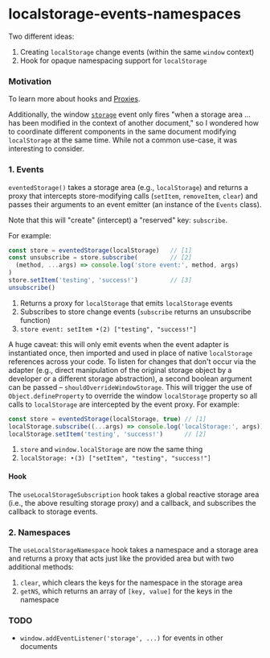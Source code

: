 # localstorage-events-namespaces

Two different ideas:

1. Creating `localStorage` change events (within the same `window` context)
2. Hook for opaque namespacing support for `localStorage`

### Motivation

To learn more about hooks and [Proxies](https://developer.mozilla.org/en-US/docs/Web/JavaScript/Reference/Global_Objects/Proxy).

Additionally, the window [`storage`](https://developer.mozilla.org/en-US/docs/Web/API/Window/storage_event) event only fires "when a storage area ... has been modified in the context of another document," so I wondered how to coordinate different components in the same document modifying `localStorage` at the same time. While not a common use-case, it was interesting to consider.

### 1. Events

`eventedStorage()` takes a storage area (e.g., `localStorage`) and returns a proxy that intercepts store-modifying calls (`setItem`, `removeItem`, `clear`) and passes their arguments to an event emitter (an instance of the `Events` class).

Note that this will "create" (intercept) a "reserved" key: `subscribe`.

For example:

```js
const store = eventedStorage(localStorage)   // [1]
const unsubscribe = store.subscribe(         // [2]
  (method, ...args) => console.log('store event:', method, args)
)
store.setItem('testing', 'success!')         // [3]
unsubscribe()
```
1. Returns a proxy for `localStorage` that emits `localStorage` events
2. Subscribes to store change events (`subscribe` returns an unsubscribe function)
3. `store event: setItem ‣(2) ["testing", "success!"]`

A huge caveat: this will only emit events when the event adapter is instantiated once, then imported and used in place of native `localStorage` references across your code. To listen for changes that don't occur via the adapter (e.g., direct manipulation of the original storage object by a developer or a different storage abstraction), a second boolean argument can be passed – `shouldOverrideWindowStorage`. This will trigger the use of `Object.defineProperty` to override the window `localStorage` property so all calls to `localStorage` are intercepted by the event proxy. For example:

```js
const store = eventedStorage(localStorage, true) // [1]
localStorage.subscribe((...args) => console.log('localStorage:', args))
localStorage.setItem('testing', 'success!')      // [2]
```
1. `store` and `window.localStorage` are now the same thing
2. `localStorage: ‣(3) ["setItem", "testing", "success!"]`

#### Hook

The `useLocalStorageSubscription` hook takes a global reactive storage area (i.e., the above resulting storage proxy) and a callback, and subscribes the callback to storage events.

### 2. Namespaces

The `useLocalStorageNamespace` hook takes a namespace and a storage area and returns a proxy that acts just like the provided area but with two additional methods:

1. `clear`, which clears the keys for the namespace in the storage area
2. `getNS`, which returns an array of `[key, value]` for the keys in the namespace

### TODO

- `window.addEventListener('storage', ...)` for events in other documents
